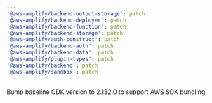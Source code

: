```yaml
---
'@aws-amplify/backend-output-storage': patch
'@aws-amplify/backend-deployer': patch
'@aws-amplify/backend-function': patch
'@aws-amplify/backend-storage': patch
'@aws-amplify/auth-construct': patch
'@aws-amplify/backend-auth': patch
'@aws-amplify/backend-data': patch
'@aws-amplify/plugin-types': patch
'@aws-amplify/backend': patch
'@aws-amplify/sandbox': patch
---
```


Bump baseline CDK version to 2.132.0 to support AWS SDK bundling
